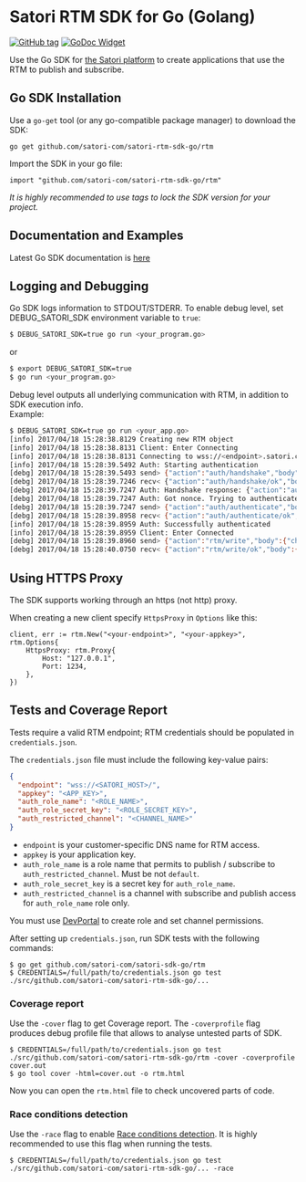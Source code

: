 Satori RTM SDK for Go (Golang)
============================================================

[![GitHub tag](https://img.shields.io/github/tag/satori-com/satori-rtm-sdk-go.svg)](https://github.com/satori-com/satori-rtm-sdk-go/tags)
[![GoDoc Widget]][GoDoc]

Use the Go SDK for [the Satori platform](https://www.satori.com/) to create applications that use the
RTM to publish and subscribe.

## Go SDK Installation

Use a `go-get` tool (or any go-compatible package manager) to download the SDK:
```
go get github.com/satori-com/satori-rtm-sdk-go/rtm
```

Import the SDK in your go file:
```
import "github.com/satori-com/satori-rtm-sdk-go/rtm"
```

*It is highly recommended to use tags to lock the SDK version for your project.*

## Documentation and Examples

Latest Go SDK documentation is [here](https://godoc.org/github.com/satori-com/satori-rtm-sdk-go/rtm)

## Logging and Debugging

Go SDK logs information to STDOUT/STDERR. To enable debug level,
set DEBUG_SATORI_SDK environment variable to `true`:
```bash
$ DEBUG_SATORI_SDK=true go run <your_program.go>
```

or 

```bash
$ export DEBUG_SATORI_SDK=true
$ go run <your_program.go>
```

Debug level outputs all underlying communication with RTM, in addition to SDK execution info.  
Example:
```bash
$ DEBUG_SATORI_SDK=true go run <your_app.go>
[info] 2017/04/18 15:28:38.8129 Creating new RTM object
[info] 2017/04/18 15:28:38.8131 Client: Enter Connecting
[info] 2017/04/18 15:28:38.8131 Connecting to wss://<endpoint>.satori.com
[info] 2017/04/18 15:28:39.5492 Auth: Starting authentication
[debg] 2017/04/18 15:28:39.5493 send> {"action":"auth/handshake","body":{"method":"role_secret","data":{"role":"<role>"}},"id":1}
[debg] 2017/04/18 15:28:39.7246 recv< {"action":"auth/handshake/ok","body":{"data":{"nonce":"<nonce>"}},"id":1}
[debg] 2017/04/18 15:28:39.7247 Auth: Handshake response: {"action":"auth/handshake/ok","body":{"data":{"nonce":"<nonce>"}},"id":1}
[debg] 2017/04/18 15:28:39.7247 Auth: Got nonce. Trying to authenticate
[debg] 2017/04/18 15:28:39.7247 send> {"action":"auth/authenticate","body":{"method":"role_secret","credentials":{"hash":"<generated_hash>"}},"id":2}
[debg] 2017/04/18 15:28:39.8958 recv< {"action":"auth/authenticate/ok","body":{},"id":2}
[info] 2017/04/18 15:28:39.8959 Auth: Successfully authenticated
[info] 2017/04/18 15:28:39.8959 Client: Enter Connected
[debg] 2017/04/18 15:28:39.8960 send> {"action":"rtm/write","body":{"channel":"channel-name","message":1},"id":3}
[debg] 2017/04/18 15:28:40.0750 recv< {"action":"rtm/write/ok","body":{"position":"1492522119:0"},"id":3}
```


## Using HTTPS Proxy

The SDK supports working through an https (not http) proxy.

When creating a new client specify `HttpsProxy` in `Options` like this:

```
client, err := rtm.New("<your-endpoint>", "<your-appkey>", rtm.Options{
    HttpsProxy: rtm.Proxy{
        Host: "127.0.0.1",
        Port: 1234,
    },
})
```

## Tests and Coverage Report

Tests require a valid RTM endpoint; RTM credentials should be populated in `credentials.json`.

The `credentials.json` file must include the following key-value pairs:
```json
{
  "endpoint": "wss://<SATORI_HOST>/",
  "appkey": "<APP_KEY>",
  "auth_role_name": "<ROLE_NAME>",
  "auth_role_secret_key": "<ROLE_SECRET_KEY>",
  "auth_restricted_channel": "<CHANNEL_NAME>"
}
```

- `endpoint` is your customer-specific DNS name for RTM access.
- `appkey` is your application key.
- `auth_role_name` is a role name that permits to publish / subscribe to `auth_restricted_channel`. Must be not `default`.
- `auth_role_secret_key` is a secret key for `auth_role_name`.
- `auth_restricted_channel` is a channel with subscribe and publish access for `auth_role_name` role only.

You must use [DevPortal](https://developer.satori.com/) to create role and set channel permissions.

After setting up `credentials.json`, run SDK tests with the following commands:
```
$ go get github.com/satori-com/satori-sdk-go/rtm
$ CREDENTIALS=/full/path/to/credentials.json go test ./src/github.com/satori-com/satori-rtm-sdk-go/...
```

### Coverage report

Use the `-cover` flag to get Coverage report. The `-coverprofile` flag produces debug profile file that
allows to analyse untested parts of SDK.

```
$ CREDENTIALS=/full/path/to/credentials.json go test ./src/github.com/satori-com/satori-rtm-sdk-go/rtm -cover -coverprofile cover.out
$ go tool cover -html=cover.out -o rtm.html
```

Now you can open the `rtm.html` file to check uncovered parts of code.

### Race conditions detection

Use the `-race` flag to enable [Race conditions detection](https://golang.org/doc/articles/race_detector.html). It is highly recommended to use this flag
when running the tests.

```
$ CREDENTIALS=/full/path/to/credentials.json go test ./src/github.com/satori-com/satori-rtm-sdk-go/... -race
```

[GoDoc]: https://godoc.org/github.com/satori-com/satori-rtm-sdk-go/rtm
[GoDoc Widget]: https://godoc.org/github.com/satori-com/satori-rtm-sdk-go/rtm?status.svg
[logo]: https://cdn.satori.com/assets/utilities/Satori_Landscape_Logo_LightBckgnd.png "Satori"
